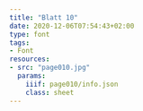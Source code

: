 ```yaml
---
title: "Blatt 10"
date: 2020-12-06T07:54:43+02:00
type: font
tags:
- Font
resources:
- src: "page010.jpg"
  params:
    iiif: page010/info.json
    class: sheet
---
```

